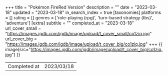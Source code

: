 +++
title = "Pokémon FireRed Version"
description = ""
date = "2023-03-18"
updated = "2023-03-18"
in_search_index = true
[taxonomies]
platforms = []
rating = []
genres = ['role-playing (rpg)', 'turn-based strategy (tbs)', 'adventure']
[extra]
subtitle = ""
completed_at = "2023-03-18"
url_cover_small = "https://images.igdb.com/igdb/image/upload/t_cover_small/co1ziq.jpg"
url_cover_big = "https://images.igdb.com/igdb/image/upload/t_cover_big/co1ziq.jpg"
+++
{{ image(src="https://images.igdb.com/igdb/image/upload/t_cover_big/co1ziq.jpg") }}

|              |            |
| ------------ | ---------- |
| Completed at | 2023/03/18 |

